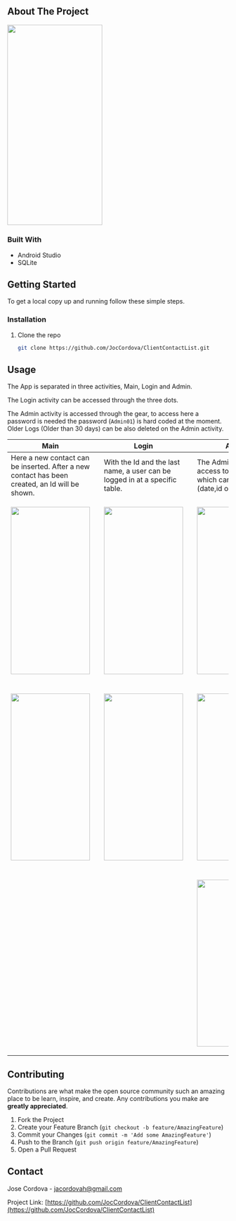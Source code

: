 
<!-- ABOUT THE PROJECT -->
## About The Project
<img src="https://raw.github.com/JocCordova/ClientContactList/master/screenshots/ClientContactList_icon.jpg" width="216" height="456.4" />




### Built With

* Android Studio
* SQLite


<!-- GETTING STARTED -->
## Getting Started

To get a local copy up and running follow these simple steps.

### Installation

1. Clone the repo
   ```sh
   git clone https://github.com/JocCordova/ClientContactList.git
   ```



<!-- USAGE EXAMPLES -->
## Usage

The App is separated in three activities, Main, Login and Admin.

The Login activity can be accessed through the three dots.

The Admin activity is accessed through the gear, to access here a password is needed the password (`Admin01`) is hard coded at the moment. 
Older Logs (Older than 30 days) can be also deleted on the Admin activity.


|  Main ||  Login || Admin  | 
|---|---|---|---|---|
|Here a new contact can be inserted. After a new contact has been created, an Id will be shown.||With the Id and the last name, a user can be logged in at a specific table.  ||The Admin page grants access to all Logs, which can be filtered (date,id or last name)|
|<p align="center"><img src="https://raw.github.com/JocCordova/ClientContactList/master/screenshots/ClientContactList_main.jpg" width="180" height="380.33" /></p>||<p align="center"><img src="https://raw.github.com/JocCordova/ClientContactList/master/screenshots/ClientContactList_login01.jpg" width="180" height="380.33" /></p>||<p align="center"><img src="https://raw.github.com/JocCordova/ClientContactList/master/screenshots/ClientContactList_adminlogin.jpg" width="180" height="380.33" /></p>|
|   ||   ||   |
|<p align="center"><img src="https://raw.github.com/JocCordova/ClientContactList/master/screenshots/ClientContactList_id.jpg" width="180" height="380.33" /></p>||<p align="center"><img src="https://raw.github.com/JocCordova/ClientContactList/master/screenshots/ClientContactList_login02.jpg" width="180" height="380.33" /></p>||<p align="center"><img src="https://raw.github.com/JocCordova/ClientContactList/master/screenshots/ClientContactList_admin.jpg" width="180" height="380.33" />|
|   ||   ||   |
|   ||   ||<p align="center"><img src="https://raw.github.com/JocCordova/ClientContactList/master/screenshots/ClientContactList_logs.jpg" width="180" height="380.33" /></p>   |



<!-- CONTRIBUTING -->
## Contributing

Contributions are what make the open source community such an amazing place to be learn, inspire, and create. Any contributions you make are **greatly appreciated**.

1. Fork the Project
2. Create your Feature Branch (`git checkout -b feature/AmazingFeature`)
3. Commit your Changes (`git commit -m 'Add some AmazingFeature'`)
4. Push to the Branch (`git push origin feature/AmazingFeature`)
5. Open a Pull Request


<!-- CONTACT -->
## Contact

Jose Cordova - jacordovah@gmail.com

Project Link: [https://github.com/JocCordova/ClientContactList](https://github.com/JocCordova/ClientContactList)








